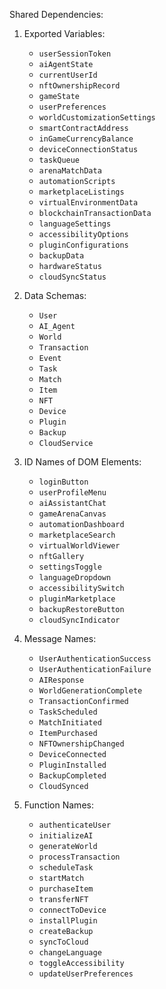 Shared Dependencies:

1. Exported Variables:
   - `userSessionToken`
   - `aiAgentState`
   - `currentUserId`
   - `nftOwnershipRecord`
   - `gameState`
   - `userPreferences`
   - `worldCustomizationSettings`
   - `smartContractAddress`
   - `inGameCurrencyBalance`
   - `deviceConnectionStatus`
   - `taskQueue`
   - `arenaMatchData`
   - `automationScripts`
   - `marketplaceListings`
   - `virtualEnvironmentData`
   - `blockchainTransactionData`
   - `languageSettings`
   - `accessibilityOptions`
   - `pluginConfigurations`
   - `backupData`
   - `hardwareStatus`
   - `cloudSyncStatus`

2. Data Schemas:
   - `User`
   - `AI_Agent`
   - `World`
   - `Transaction`
   - `Event`
   - `Task`
   - `Match`
   - `Item`
   - `NFT`
   - `Device`
   - `Plugin`
   - `Backup`
   - `CloudService`

3. ID Names of DOM Elements:
   - `loginButton`
   - `userProfileMenu`
   - `aiAssistantChat`
   - `gameArenaCanvas`
   - `automationDashboard`
   - `marketplaceSearch`
   - `virtualWorldViewer`
   - `nftGallery`
   - `settingsToggle`
   - `languageDropdown`
   - `accessibilitySwitch`
   - `pluginMarketplace`
   - `backupRestoreButton`
   - `cloudSyncIndicator`

4. Message Names:
   - `UserAuthenticationSuccess`
   - `UserAuthenticationFailure`
   - `AIResponse`
   - `WorldGenerationComplete`
   - `TransactionConfirmed`
   - `TaskScheduled`
   - `MatchInitiated`
   - `ItemPurchased`
   - `NFTOwnershipChanged`
   - `DeviceConnected`
   - `PluginInstalled`
   - `BackupCompleted`
   - `CloudSynced`

5. Function Names:
   - `authenticateUser`
   - `initializeAI`
   - `generateWorld`
   - `processTransaction`
   - `scheduleTask`
   - `startMatch`
   - `purchaseItem`
   - `transferNFT`
   - `connectToDevice`
   - `installPlugin`
   - `createBackup`
   - `syncToCloud`
   - `changeLanguage`
   - `toggleAccessibility`
   - `updateUserPreferences`